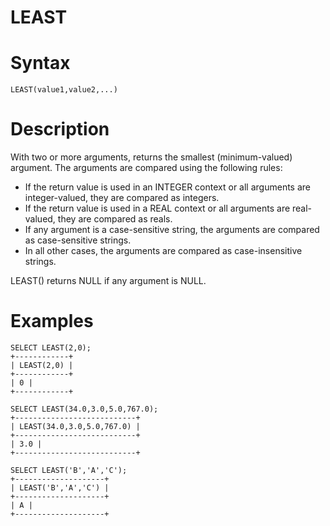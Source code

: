 # LEAST

#

# Syntax

```
LEAST(value1,value2,...)
```

#

# Description

With two or more arguments, returns the smallest (minimum-valued)
argument. The arguments are compared using the following rules:

* If the return value is used in an INTEGER context or all arguments are integer-valued, they are compared as integers.
* If the return value is used in a REAL context or all arguments are real-valued, they are compared as reals.
* If any argument is a case-sensitive string, the arguments are compared as case-sensitive strings.
* In all other cases, the arguments are compared as case-insensitive strings.

LEAST() returns NULL if any argument is NULL.

#

# Examples

```
SELECT LEAST(2,0);
+------------+
| LEAST(2,0) |
+------------+
| 0 |
+------------+
```

```
SELECT LEAST(34.0,3.0,5.0,767.0);
+---------------------------+
| LEAST(34.0,3.0,5.0,767.0) |
+---------------------------+
| 3.0 |
+---------------------------+
```

```
SELECT LEAST('B','A','C');
+--------------------+
| LEAST('B','A','C') |
+--------------------+
| A |
+--------------------+
```
